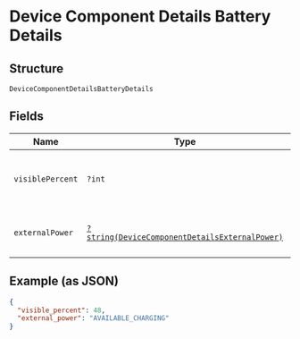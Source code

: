 
# Device Component Details Battery Details

## Structure

`DeviceComponentDetailsBatteryDetails`

## Fields

| Name | Type | Tags | Description | Getter | Setter |
|  --- | --- | --- | --- | --- | --- |
| `visiblePercent` | `?int` | Optional | The battery charge percentage as displayed on the device. | getVisiblePercent(): ?int | setVisiblePercent(?int visiblePercent): void |
| `externalPower` | [`?string(DeviceComponentDetailsExternalPower)`](../../doc/models/device-component-details-external-power.md) | Optional | An enum for ExternalPower. | getExternalPower(): ?string | setExternalPower(?string externalPower): void |

## Example (as JSON)

```json
{
  "visible_percent": 48,
  "external_power": "AVAILABLE_CHARGING"
}
```

